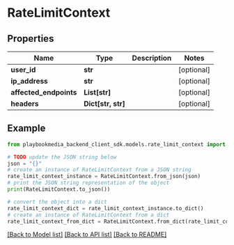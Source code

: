 # RateLimitContext


## Properties

Name | Type | Description | Notes
------------ | ------------- | ------------- | -------------
**user_id** | **str** |  | [optional] 
**ip_address** | **str** |  | [optional] 
**affected_endpoints** | **List[str]** |  | [optional] 
**headers** | **Dict[str, str]** |  | [optional] 

## Example

```python
from playbookmedia_backend_client_sdk.models.rate_limit_context import RateLimitContext

# TODO update the JSON string below
json = "{}"
# create an instance of RateLimitContext from a JSON string
rate_limit_context_instance = RateLimitContext.from_json(json)
# print the JSON string representation of the object
print(RateLimitContext.to_json())

# convert the object into a dict
rate_limit_context_dict = rate_limit_context_instance.to_dict()
# create an instance of RateLimitContext from a dict
rate_limit_context_from_dict = RateLimitContext.from_dict(rate_limit_context_dict)
```
[[Back to Model list]](../README.md#documentation-for-models) [[Back to API list]](../README.md#documentation-for-api-endpoints) [[Back to README]](../README.md)


